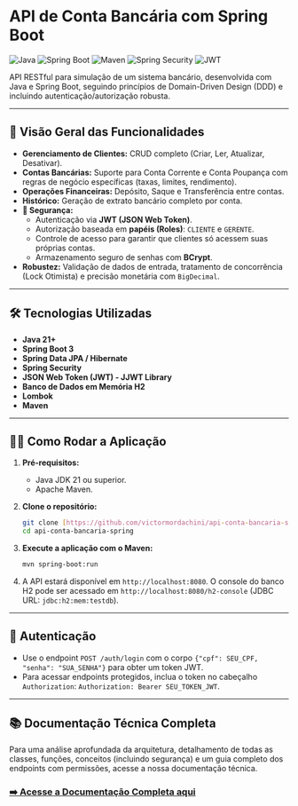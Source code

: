 # API de Conta Bancária com Spring Boot

![Java](https://img.shields.io/badge/Java-21+-orange.svg) ![Spring Boot](https://img.shields.io/badge/Spring_Boot-3.x-green.svg) ![Maven](https://img.shields.io/badge/Maven-blue.svg) ![Spring Security](https://img.shields.io/badge/Spring_Security-6DB33F?style=flat&logo=springsecurity) ![JWT](https://img.shields.io/badge/JWT-black?style=flat&logo=jsonwebtokens)

API RESTful para simulação de um sistema bancário, desenvolvida com Java e Spring Boot, seguindo princípios de Domain-Driven Design (DDD) e incluindo autenticação/autorização robusta.

---

## 🚀 Visão Geral das Funcionalidades

* **Gerenciamento de Clientes:** CRUD completo (Criar, Ler, Atualizar, Desativar).
* **Contas Bancárias:** Suporte para Conta Corrente e Conta Poupança com regras de negócio específicas (taxas, limites, rendimento).
* **Operações Financeiras:** Depósito, Saque e Transferência entre contas.
* **Histórico:** Geração de extrato bancário completo por conta.
* **🔐 Segurança:**
    * Autenticação via **JWT (JSON Web Token)**.
    * Autorização baseada em **papéis (Roles)**: `CLIENTE` e `GERENTE`.
    * Controle de acesso para garantir que clientes só acessem suas próprias contas.
    * Armazenamento seguro de senhas com **BCrypt**.
* **Robustez:** Validação de dados de entrada, tratamento de concorrência (Lock Otimista) e precisão monetária com `BigDecimal`.

---

## 🛠️ Tecnologias Utilizadas

* **Java 21+**
* **Spring Boot 3**
* **Spring Data JPA / Hibernate**
* **Spring Security**
* **JSON Web Token (JWT) - JJWT Library**
* **Banco de Dados em Memória H2**
* **Lombok**
* **Maven**

---

## 🏃‍♀️ Como Rodar a Aplicação

1.  **Pré-requisitos:**
    * Java JDK 21 ou superior.
    * Apache Maven.

2.  **Clone o repositório:**
    ```bash
    git clone [https://github.com/victormordachini/api-conta-bancaria-spring.git](https://github.com/victormordachini/api-conta-bancaria-spring.git)
    cd api-conta-bancaria-spring
    ```

3.  **Execute a aplicação com o Maven:**
    ```bash
    mvn spring-boot:run
    ```

4.  A API estará disponível em `http://localhost:8080`. O console do banco H2 pode ser acessado em `http://localhost:8080/h2-console` (JDBC URL: `jdbc:h2:mem:testdb`).

---

## 🔑 Autenticação

* Use o endpoint `POST /auth/login` com o corpo `{"cpf": SEU_CPF, "senha": "SUA_SENHA"}` para obter um token JWT.
* Para acessar endpoints protegidos, inclua o token no cabeçalho `Authorization`:
    `Authorization: Bearer SEU_TOKEN_JWT`.

---

## 📚 Documentação Técnica Completa

Para uma análise aprofundada da arquitetura, detalhamento de todas as classes, funções, conceitos (incluindo segurança) e um guia completo dos endpoints com permissões, acesse a nossa documentação técnica.

### **[➡️ Acesse a Documentação Completa aqui](./docs/DOCUMENTACAO_TECNICA.md)**
